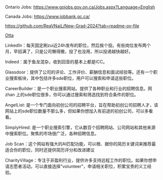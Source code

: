 
Ontario Jobs: https://www.gojobs.gov.on.ca/Jobs.aspx?Language=English

Canada Jobs: https://www.jobbank.gc.ca/



https://github.com/ReaVNaiL/New-Grad-2024?tab=readme-ov-file

[Otta](https://otta.com/)

LinkedIn：每天固定刷zui近24h发布的职位，然后挨个投。有些岗位发布两个月，早招满了，只是公司懒得撤，投了也没用，所以投递越快越好。  
  
Indeed：属于鱼龙混杂，收到回音的基本上都是ICC。  
  
Glassdoor：提供了公司的评论、工作评价、薪酬信息和面试经验等。还有一个职业搜索板块，其中包括许多sde职位，用户可以搜索和申请这些职位。  
  
CareerBuilder：是一个职业搜索网站，提供了各种职业和行业的招聘信息。网zhan 上的sde职位很多，你可以通过搜索和筛选找到符合条件的职位。  
  
AngelList: 是一个专门面向初创公司的招聘平台，旨在帮助初创公司招聘人才，该网站上的sde职位数量不那么多，但如果你想加入有前途的初创公司，可以多看看。  
  
SimplyHired: 是一个职业搜索引擎，它从数百个招聘网站、公司网站和其他来源中搜索职位。聚焦的市场很广泛，各种招聘信息。

Job Scan：这个网站有强大的AI匹配功能，可以根、据你的简历关键词来推荐最适合你的职位，同时还提供简历评分和改进建议

CharityVillage：专注于非盈利行业，提供许多支持远程工作的职位。如果你想申请志愿者活动，可以直接选择"volunteer"，申请相关职位，积累宝贵的义工经验。